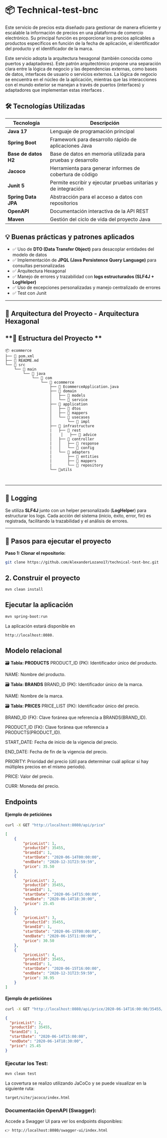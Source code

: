 # 📦 Technical-test-bnc
Este servicio de precios esta diseñado para gestionar de manera eficiente y escalable la información de precios en una plataforma de comercio electrónico. Su principal función es proporcionar los precios aplicables a productos específicos en función de la fecha de aplicación, el identificador del producto y el identificador de la marca.

Este servicio adopta la arquitectura hexagonal (también conocida como puertos y adaptadores). Este patrón arquitectónico propone una separación clara entre la lógica de negocio y las dependencias externas, como bases de datos, interfaces de usuario o servicios externos. La lógica de negocio se encuentra en el núcleo de la aplicación, mientras que las interacciones con el mundo exterior se manejan a través de puertos (interfaces) y adaptadores que implementan estas interfaces . 


## 🛠️ Tecnologías Utilizadas

| Tecnología          			 | Descripción                                                   |
|--------------------------------|---------------------------------------------------------------|
| **Java 17**         			 | Lenguaje de programación principal                            |
| **Spring Boot**     			 | Framework para desarrollo rápido de aplicaciones Java         |
| **Base de datos H2**           | Base de datos en memoria utilizada para pruebas y desarrollo  |
| **Jacoco**                     | Herramienta para generar informes de cobertura de código      |
| **Junit 5**                    | Permite escribir y ejecutar pruebas unitarias y de integración|
| **Spring Data JPA** 			 | Abstracción para el acceso a datos con repositorios           |
| **OpenAPI** 		  			 | Documentación interactiva de la API REST 				     |
| **Maven**           			 | Gestión del ciclo de vida del proyecto Java                   |


## 💡 Buenas prácticas y patrones aplicados

- ✅ Uso de **DTO (Data Transfer Object)** para desacoplar entidades del modelo de datos
- ✅ Implementación de **JPQL (Java Persistence Query Language)** para consultas personalizadas
- ✅ Arquitectura Hexagonal
- ✅ Manejo de errores y trazabilidad con **logs estructurados (SLF4J + LogHelper)**
- ✅ Uso de excepciones personalizadas y manejo centralizado de errores
- ✅ Test con Junit

---


## 📘 Arquitectura del Proyecto - Arquitectura Hexagonal

## **📌 Estructura del Proyecto **

```
📦 ecommerce
├── 📄 pom.xml
├── 📄 README.md
└── 📁 src
    └── 📁 main
        └── 📁 java
            └── 📁 com
                └── 📁 ecommerce
                    ├── 📄 EcommerceApplication.java
                    ├── 📁 domain
                    │   ├── 📁 models
                    │   └── 📁 service
                    ├── 📁 application
                    │   ├── 📁 dtos
                    │   ├── 📁 mappers
                    │   └── 📁 usecases
                    │       └── 📁 impl
                    ├── 📁 infrastructure
                    |   ├── 📁 rest
                    |    │   ├── 📁 advice
                    │   ├── 📁 controller
                    |   │   ├── 📁 response
                    |   │   └── 📁 config
                    |   └── 📁 adapters
                    |       ├── 📁 entities
                    |       ├── 📁 mappers
                    |       └── 📁 repository
                    └── 📁utils                



```
---

## **📝 Logging**
Se utiliza **SLF4J** junto con un helper personalizado (**LogHelper**) para estructurar los logs.
Cada acción del sistema (inicio, éxito, error, fin) es registrada, facilitando la trazabilidad y el análisis de errores.

---

## 🚀 Pasos para ejecutar el proyecto

 **Paso 1: Clonar el repositorio:**

```bash
git clone https://github.com/AlexanderLozano17/technical-test-bnc.git
```

## 2. Construir el proyecto
```bash
mvn clean install
```

## Ejecutar la aplicación
```bash
mvn spring-boot:run
```
La aplicación estará disponible en
```bash
http://localhost:8080.
```

## Modelo relacional

🗃️ **Tabla: PRODUCTS**
PRODUCT_ID (PK): Identificador único del producto.

NAME: Nombre del producto.

🗃️ **Tabla: BRANDS**
BRAND_ID (PK): Identificador único de la marca.

NAME: Nombre de la marca.

🗃️ **Tabla: PRICES**
PRICE_LIST (PK): Identificador único del precio.

BRAND_ID (FK): Clave foránea que referencia a BRANDS(BRAND_ID).

PRODUCT_ID (FK): Clave foránea que referencia a PRODUCTS(PRODUCT_ID).

START_DATE: Fecha de inicio de la vigencia del precio.

END_DATE: Fecha de fin de la vigencia del precio.

PRIORITY: Prioridad del precio (útil para determinar cuál aplicar si hay múltiples precios en el mismo periodo).

PRICE: Valor del precio.

CURR: Moneda del precio.


## Endpoints
#### Ejemplo de peticiónes

```bash
curl -X GET "http://localhost:8080/api/price"
```

```json
[
    {
        "priceList": 1,
        "productId": 35455,
        "brandId": 1,
        "startDate": "2020-06-14T00:00:00",
        "endDate": "2020-12-31T23:59:59",
        "price": 35.50
    },
    {
        "priceList": 2,
        "productId": 35455,
        "brandId": 1,
        "startDate": "2020-06-14T15:00:00",
        "endDate": "2020-06-14T18:30:00",
        "price": 25.45
    },
    {
        "priceList": 3,
        "productId": 35455,
        "brandId": 1,
        "startDate": "2020-06-15T00:00:00",
        "endDate": "2020-06-15T11:00:00",
        "price": 30.50
    },
    {
        "priceList": 4,
        "productId": 35455,
        "brandId": 1,
        "startDate": "2020-06-15T16:00:00",
        "endDate": "2020-12-31T23:59:59",
        "price": 38.95
    }
]
```

#### Ejemplo de peticiónes

```bash
curl -X GET "http://localhost:8080/api/price/2020-06-14T16:00:00/35455/1"
```

```json
{
  "priceList": 2,
  "productId": 35455,
  "brandId": 1,
  "startDate": "2020-06-14T15:00:00",
  "endDate": "2020-06-14T18:30:00",
  "price": 25.45
}
```

### **Ejecutar los Test:**  
```bash
mvn clean test
```
La covertura se realizo utilizando JaCoCo y se puede visualizar en la siguiente ruta:

```bash
target/site/jacoco/index.html
```

### **Documentación OpenAPI (Swagger):**  
   Accede a Swagger UI para ver los endpoints disponibles:  
   
```bash
👉 http://localhost:8080/swagger-ui/index.html
```